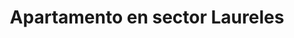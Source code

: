 ---
title: Apartamento en sector Laureles
description: Se renta acogedor apartamento amoblado en sector Laureles con un área de 70 m2, estrato 5, cerca al éxito. 2 habitación con camas dobles, con baño en habitación principal y baño social, cocina totalmente amoblada, WIFI, televisión Smart TV. Con balcon.
address: Carrera 83, calle 33E
area: 70
stratum: 5
bedrooms: 4
beds: 2
bathrooms: 2
kitchen: 1
kitchenFurnished: true
wifi: true
tv: true
tvType: Smart TV
propertyImages:
- image: ../src/assets/images/drawing-room.jpg
  altText: Habitación con 1 cama
- image: ../src/assets/images/kitchen.jpg
  altText: Habitación con 2 camas
featured: true
featuredImage: ../src/assets/images/kitchen.jpg
featuredImageAltText: Habitación con 1 cama
slug: apto-sector-laureles-carrera-83-calle-33e
---